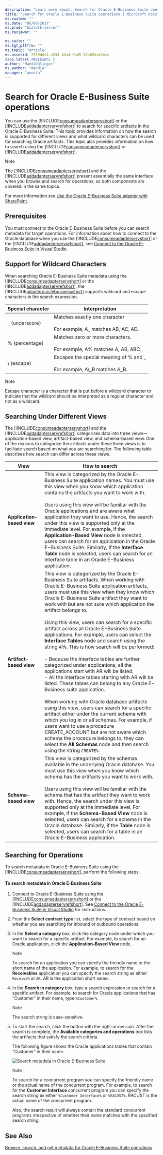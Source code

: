```yaml
---
description: "Learn more about: Search for Oracle E-Business Suite operations"
title: "Search for Oracle E-Business Suite operations | Microsoft Docs"
ms.custom: ""
ms.date: "06/08/2017"
ms.prod: "biztalk-server"
ms.reviewer: ""

ms.suite: ""
ms.tgt_pltfrm: ""
ms.topic: "article"
ms.assetid: 2970ddd4-a534-4da4-9bd5-28bb9da4deca
caps.latest.revision: 5
author: "MandiOhlinger"
ms.author: "mandia"
manager: "anneta"
---
```

# Search for Oracle E-Business Suite operations
You can use the [!INCLUDE[consumeadapterservshort](../../includes/consumeadapterservshort-md.md)] or the [!INCLUDE[addadapterservrefshort](../../includes/addadapterservrefshort-md.md)] to search for specific artifacts in the Oracle E-Business Suite. This topic provides information on how the search is supported for different views and what wildcard characters can be used for searching Oracle artifacts. This topic also provides information on how to search using the [!INCLUDE[consumeadapterservshort](../../includes/consumeadapterservshort-md.md)] or [!INCLUDE[addadapterservrefshort](../../includes/addadapterservrefshort-md.md)].  


  
> [!NOTE]
>  The [!INCLUDE[consumeadapterservshort](../../includes/consumeadapterservshort-md.md)] and the [!INCLUDE[addadapterservrefshort](../../includes/addadapterservrefshort-md.md)] present essentially the same interface when you browse and search for operations, so both components are covered in the same topics.  
  
 For more information see [Use the Oracle E-Business Suite adapter with SharePoint](../../adapters-and-accelerators/adapter-oracle-ebs/use-the-oracle-e-business-suite-adapter-with-sharepoint.md).  
  
## Prerequisites  
 You must connect to the Oracle E-Business Suite before you can search metadata for target operations. For information about how to connect to the Oracle database when you use the [!INCLUDE[consumeadapterservshort](../../includes/consumeadapterservshort-md.md)] or the [!INCLUDE[addadapterservrefshort](../../includes/addadapterservrefshort-md.md)], see [Connect to the Oracle E-Business Suite in Visual Studio](../../adapters-and-accelerators/adapter-oracle-ebs/connect-to-the-oracle-e-business-suite-in-visual-studio.md).  
  
## Support for Wildcard Characters  
 When searching Oracle E-Business Suite metadata using the [!INCLUDE[consumeadapterservshort](../../includes/consumeadapterservshort-md.md)] or the [!INCLUDE[addadapterservrefshort](../../includes/addadapterservrefshort-md.md)], the [!INCLUDE[adapteroraclebusinessshort](../../includes/adapteroraclebusinessshort-md.md)] supports wildcard and escape characters in the search expression.  
  
|Special character|Interpretation|  
|-----------------------|--------------------|  
|_ (underscore)|Matches exactly one character<br /><br /> For example, A_ matches AB, AC, AD.|  
|% (percentage)|Matches zero or more characters.<br /><br /> For example, A% matches A, AB, ABC.|  
|\ (escape)|Escapes the special meaning of % and _<br /><br /> For example, A\\_B matches A_B.|  
  
> [!NOTE]
>  Escape character is a character that is put before a wildcard character to indicate that the wildcard should be interpreted as a regular character and not as a wildcard.  
  
## Searching Under Different Views  
 The [!INCLUDE[consumeadapterservshort](../../includes/consumeadapterservshort-md.md)] and the [!INCLUDE[addadapterservrefshort](../../includes/addadapterservrefshort-md.md)] categorizes data into three views—application-based view, artifact-based view, and schema-based view. One of the reasons to categorize the artifacts under these three views is to facilitate search based on what you are searching for. The following table describes how search can differ across these views.  
  
|View|How to search|  
|----------|-------------------|  
|**Application-based view**|This view is categorized by the Oracle E-Business Suite application names. You must use this view when you know which application contains the artifacts you want to work with.<br /><br /> Users using this view will be familiar with the Oracle applications and are aware what application they want to use. Hence, the search under this view is supported only at the immediate level. For example, if the **Application-Based View** node is selected, users can search for an application in the Oracle E-Business Suite. Similarly, if the **Interface Table** node is selected, users can search for an interface table in an Oracle E-Business application.|  
|**Artifact-based view**|This view is categorized by the Oracle E-Business Suite artifacts. When working with Oracle E-Business Suite application artifacts, users must use this view when they know which Oracle E-Business Suite artifact they want to work with but are not sure which application the artifact belongs to.<br /><br /> Using this view, users can search for a specific artifact across all Oracle E-Business Suite applications. For example, users can select the **Interface Tables** node and search using the string `AR%`. This is how search will be performed:<br /><br /> -   Because the interface tables are further categorized under applications, all the applications start with AR will be listed.<br />-   All the interface tables starting with AR will be listed. These tables can belong to any Oracle E-Business suite application.<br /><br /> When working with Oracle database artifacts using this view, users can search for a specific artifact either under the current schema with which you log in or all schemas. For example, if users want to use a procedure CREATE_ACCOUNT but are not aware which schema the procedure belongs to, they can select the **All Schemas** node and then search using the string `CREATE%`.|  
|**Schema-based view**|This view is categorized by the schemas available in the underlying Oracle database. You must use this view when you know which schema has the artifacts you want to work with.<br /><br /> Users using this view will be familiar with the schema that has the artifact they want to work with. Hence, the search under this view is supported only at the immediate level. For example, if the **Schema-Based View** node is selected, users can search for a schema in the Oracle database. Similarly, if the **Table** node is selected, users can search for a table in an Oracle E-Business application.|  
  
## Searching for Operations  
 To search metadata in Oracle E-Business Suite using the [!INCLUDE[consumeadapterservshort](../../includes/consumeadapterservshort-md.md)], perform the following steps.  
  
#### To search metadata in Oracle E-Business Suite  
  
1. Connect to Oracle E-Business Suite using the [!INCLUDE[consumeadapterservshort](../../includes/consumeadapterservshort-md.md)] or the [!INCLUDE[addadapterservrefshort](../../includes/addadapterservrefshort-md.md)]. See [Connect to the Oracle E-Business Suite in Visual Studio](../../adapters-and-accelerators/adapter-oracle-ebs/connect-to-the-oracle-e-business-suite-in-visual-studio.md) for instructions.  
  
2. From the **Select contract type** list, select the type of contract based on whether you are searching for inbound or outbound operations.  
  
3. In the **Select a category** box, click the category node under which you want to search for a specific artifact. For example, to search for an Oracle application, click the **Application-Based View** node.  
  
   > [!NOTE]
   >  To search for an application you can specify the friendly name or the short name of the application. For example, to search for the **Receivables** application you can specify the search string as either `Receive%` or `AR`. AR is the application short name.  
  
4. In the **Search in category** box, type a search expression to search for a specific artifact. For example, to search for Oracle applications that has "Customer" in their name, type `%Customer%`.  
  
   > [!NOTE]
   >  The search string is case-sensitive.  
  
5. To start the search, click the button with the right-arrow icon. After the search is complete, the **Available categories and operations** box lists the artifacts that satisfy the search criteria.  
  
    The following figure shows the Oracle applications tables that contain “Customer” in their name.  
  
    ![Search metadata in Oracle E&#45;Business Suite](../../adapters-and-accelerators/adapter-oracle-ebs/media/e6278992-a475-4a35-8371-db862f25a720.gif "e6278992-a475-4a35-8371-db862f25a720")  
  
   > [!NOTE]
   >  To search for a concurrent program you can specify the friendly name or the actual name of the concurrent program. For example, to search for the **Customer Interface** concurrent program you can specify the search string as either `%Customer Interface%` or `%RACUST%`. RACUST is the actual name of the concurrent program.  
   >   
   >  Also, the search result will always contain the standard concurrent programs irrespective of whether their name matches with the specified search string.  
  
## See Also  
 [Browse, search, and get metadata for Oracle E-Business Suite operations](../../adapters-and-accelerators/adapter-oracle-ebs/browse-search-and-get-metadata-for-oracle-e-business-suite-operations.md)
